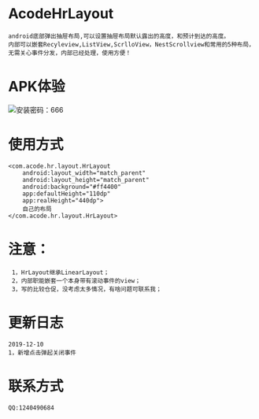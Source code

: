 # AcodeHrLayout
    android底部弹出抽屉布局,可以设置抽屉布局默认露出的高度，和预计到达的高度。
    内部可以嵌套Recyleview,ListView,ScrlloView，NestScrollview和常用的5种布局，
    无需关心事件分发，内部已经处理，使用方便！
# APK体验
![安装密码：666](https://github.com/workertao/AcodeHrLayout/blob/master/img/code1.png)
# 使用方式
    <com.acode.hr.layout.HrLayout
        android:layout_width="match_parent"
        android:layout_height="match_parent"
        android:background="#ff4400"
        app:defaultHeight="110dp"
        app:realHeight="440dp">
        自己的布局
    </com.acode.hr.layout.HrLayout>
# 注意：
     1，HrLayout继承LinearLayout；
     2，内部职能嵌套一个本身带有滚动事件的view；
     3，写的比较仓促，没考虑太多情况，有啥问题可联系我；
# 更新日志
    2019-12-10
    1，新增点击弹起关闭事件     
# 联系方式
    QQ:1240490684